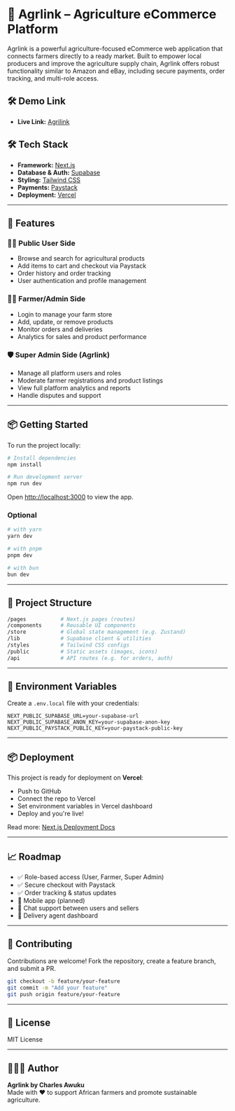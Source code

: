 
# 🌾 Agrlink – Agriculture eCommerce Platform

Agrlink is a powerful agriculture-focused eCommerce web application that connects farmers directly to a ready market. Built to empower local producers and improve the agriculture supply chain, Agrlink offers robust functionality similar to Amazon and eBay, including secure payments, order tracking, and multi-role access.

## 🛠️ Demo Link
- **Live Link:** [Agrilink](https://agrilink-taupe.vercel.app/)

## 🛠️ Tech Stack

- **Framework:** [Next.js](https://nextjs.org)
- **Database & Auth:** [Supabase](https://supabase.com)
- **Styling:** [Tailwind CSS](https://tailwindcss.com)
- **Payments:** [Paystack](https://paystack.com)
- **Deployment:** [Vercel](https://vercel.com)

---

## 🚀 Features

### 🧑‍🌾 Public User Side
- Browse and search for agricultural products
- Add items to cart and checkout via Paystack
- Order history and order tracking
- User authentication and profile management

### 🧑‍🌾 Farmer/Admin Side
- Login to manage your farm store
- Add, update, or remove products
- Monitor orders and deliveries
- Analytics for sales and product performance

### 🛡️ Super Admin Side (Agrlink)
- Manage all platform users and roles
- Moderate farmer registrations and product listings
- View full platform analytics and reports
- Handle disputes and support

---

## 📦 Getting Started

To run the project locally:

```bash
# Install dependencies
npm install

# Run development server
npm run dev
```

Open [http://localhost:3000](http://localhost:3000) to view the app.

### Optional

```bash
# with yarn
yarn dev

# with pnpm
pnpm dev

# with bun
bun dev
```

---

## 📂 Project Structure

```bash
/pages           # Next.js pages (routes)
/components      # Reusable UI components
/store           # Global state management (e.g. Zustand)
/lib             # Supabase client & utilities
/styles          # Tailwind CSS configs
/public          # Static assets (images, icons)
/api             # API routes (e.g. for orders, auth)
```

---

## 🔐 Environment Variables

Create a `.env.local` file with your credentials:

```env
NEXT_PUBLIC_SUPABASE_URL=your-supabase-url
NEXT_PUBLIC_SUPABASE_ANON_KEY=your-supabase-anon-key
NEXT_PUBLIC_PAYSTACK_PUBLIC_KEY=your-paystack-public-key
```

---

## 📦 Deployment

This project is ready for deployment on **Vercel**:

- Push to GitHub
- Connect the repo to Vercel
- Set environment variables in Vercel dashboard
- Deploy and you're live!

Read more: [Next.js Deployment Docs](https://nextjs.org/docs/pages/building-your-application/deploying)

---

## 📈 Roadmap

- ✅ Role-based access (User, Farmer, Super Admin)
- ✅ Secure checkout with Paystack
- ✅ Order tracking & status updates
- 🚧 Mobile app (planned)
- 🚧 Chat support between users and sellers
- 🚧 Delivery agent dashboard

---

## 🙌 Contributing

Contributions are welcome! Fork the repository, create a feature branch, and submit a PR.

```bash
git checkout -b feature/your-feature
git commit -m "Add your feature"
git push origin feature/your-feature
```

---

## 📄 License

MIT License

---

## 👨🏽‍💻 Author

**Agrlink by Charles Awuku**  
Made with ❤️ to support African farmers and promote sustainable agriculture.
